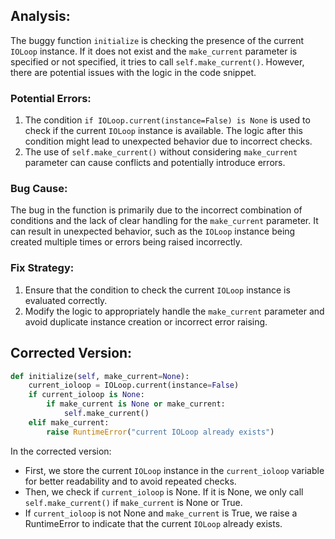 ## Analysis:
The buggy function `initialize` is checking the presence of the current `IOLoop` instance. If it does not exist and the `make_current` parameter is specified or not specified, it tries to call `self.make_current()`. However, there are potential issues with the logic in the code snippet.

### Potential Errors:
1. The condition `if IOLoop.current(instance=False) is None` is used to check if the current `IOLoop` instance is available. The logic after this condition might lead to unexpected behavior due to incorrect checks.
2. The use of `self.make_current()` without considering `make_current` parameter can cause conflicts and potentially introduce errors.

### Bug Cause:
The bug in the function is primarily due to the incorrect combination of conditions and the lack of clear handling for the `make_current` parameter. It can result in unexpected behavior, such as the `IOLoop` instance being created multiple times or errors being raised incorrectly.

### Fix Strategy:
1. Ensure that the condition to check the current `IOLoop` instance is evaluated correctly.
2. Modify the logic to appropriately handle the `make_current` parameter and avoid duplicate instance creation or incorrect error raising.

## Corrected Version:
```python
def initialize(self, make_current=None):
    current_ioloop = IOLoop.current(instance=False)
    if current_ioloop is None:
        if make_current is None or make_current:
            self.make_current()
    elif make_current:
        raise RuntimeError("current IOLoop already exists")
```

In the corrected version:
- First, we store the current `IOLoop` instance in the `current_ioloop` variable for better readability and to avoid repeated checks.
- Then, we check if `current_ioloop` is None. If it is None, we only call `self.make_current()` if `make_current` is None or True.
- If `current_ioloop` is not None and `make_current` is True, we raise a RuntimeError to indicate that the current `IOLoop` already exists.